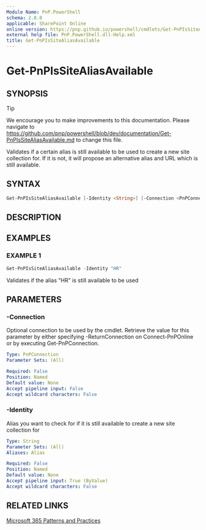 ```yaml
---
Module Name: PnP.PowerShell
schema: 2.0.0
applicable: SharePoint Online
online version: https://pnp.github.io/powershell/cmdlets/Get-PnPIsSiteAliasAvailable.html
external help file: PnP.PowerShell.dll-Help.xml
title: Get-PnPIsSiteAliasAvailable
---
```

  
# Get-PnPIsSiteAliasAvailable

## SYNOPSIS

> [!TIP]
> We encourage you to make improvements to this documentation. Please navigate to https://github.com/pnp/powershell/blob/dev/documentation/Get-PnPIsSiteAliasAvailable.md to change this file.

Validates if a certain alias is still available to be used to create a new site collection for. If it is not, it will propose an alternative alias and URL which is still available.

## SYNTAX

```powershell
Get-PnPIsSiteAliasAvailable [-Identity <String>] [-Connection <PnPConnection>] [<CommonParameters>]
```

## DESCRIPTION

## EXAMPLES

### EXAMPLE 1
```powershell
Get-PnPIsSiteAliasAvailable -Identity "HR"
```

Validates if the alias "HR" is still available to be used

## PARAMETERS

### -Connection
Optional connection to be used by the cmdlet. Retrieve the value for this parameter by either specifying -ReturnConnection on Connect-PnPOnline or by executing Get-PnPConnection.

```yaml
Type: PnPConnection
Parameter Sets: (All)

Required: False
Position: Named
Default value: None
Accept pipeline input: False
Accept wildcard characters: False
```

### -Identity
Alias you want to check for if it is still available to create a new site collection for

```yaml
Type: String
Parameter Sets: (All)
Aliases: Alias

Required: False
Position: Named
Default value: None
Accept pipeline input: True (ByValue)
Accept wildcard characters: False
```

## RELATED LINKS

[Microsoft 365 Patterns and Practices](https://aka.ms/m365pnp)


